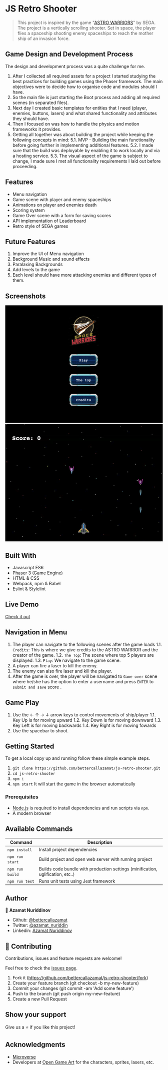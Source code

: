 # JS Retro Shooter

> This project is inspired by the game "[ASTRO WARRIORS](https://en.wikipedia.org/wiki/Astro_Warrior/)" by SEGA. The project is a vertically scrolling shooter. Set in space, the player flies a spaceship shooting enemy spaceships to reach the mother ship of an invasion force.

## Game Design and Development Process

The design and development process was a quite challenge for me. 
1. After I collected all required assets for a project I started studying the best practices for building games using the Phaser framework. The main objectives were to decide how to organise code and modules should I have. 
2. So the main file is just starting the Boot process and adding all required scenes (in separated files). 
3. Next day I created basic templates for entities that I need (player, enemies, buttons, lasers) and what shared functionality and attributes they should have.
4. Then I focused on was how to handle the physics and motion frameworks it provides.
5. Getting all together was about building the project while keeping the following concepts in mind:
5.1. MVP - Building the main functionality before going further in implementing additional features.
5.2. I made sure that the build was deployable by enabling it to work locally and via a hosting service.
5.3. The visual aspect of the game is subject to change, I made sure I met all functionality requirements I laid out before proceeding.

## Features
- Menu navigation
- Game scene with player and enemy spaceships
- Animations on player and enemies death
- Scoring system
- Game Over scene with a form for saving scores
- API implementation of Leaderboard
- Retro style of SEGA games

## Future Features

1. Improve the UI of Menu navigation
2. Background Music and sound effects
3. Paralaxing Backgrounds
2. Add levels to the game
3. Each level should have more attacking enemies and different types of them.

## Screenshots

![screenshot1](./src/assets/screenshots/screenshot1.png)
![screenshot2](./src/assets/screenshots/screenshot2.png)

## Built With
- Javascript ES6
- Phaser 3 (Game Engine)
- HTML & CSS
- Webpack, npm & Babel
- Eslint & Stylelint

## Live Demo

[Check it out](https://bettercallazamat.github.io/js-retro-shooter/)

## Navigation in Menu

1. The player can navigate to the following scenes after the game loads
1.1. `Credits`: This is where we give credits to the ASTRO WARRIOR and the creator of the game.
1.2. `The Top`: The scene where top 5 players are displayed.
1.3. `Play`: We navigate to the game scene.
2. A player can fire a laser to kill the enemy.
3. The enemy can also fire laser and kill the player.
3. After the game is over, the player will be navigated to `Game over` scene where he/she has the option to enter a username and press `ENTER` to `submit and save` score .

## Game Play

1. Use the ← ↑ → ↓  arrow keys to control movements of ship/player
1.1. Key Up is for moving upward
1.2. Key Down is for moving downward
1.3. Key Left is for moving backwards
1.4. Key Right is for moving fowards
2. Use the spacebar to shoot.

## Getting Started

To get a local copy up and running follow these simple example steps.

1. `git clone https://github.com/bettercallazamat/js-retro-shooter.git`
2. `cd js-retro-shooter`
3. `npm i`
4. `npm start` It will start the game in the browser automatically

### Prerequisites

- [Node.js](https://nodejs.org) is required to install dependencies and run scripts via `npm`.
- A modern browser

## Available Commands

| Command | Description |
|---------|-------------|
| `npm install` | Install project dependencies |
| `npm run start` | Build project and open web server with running project |
| `npm run build` | Builds code bundle with production settings (minification, uglification, etc..) |
| `npm run test` | Runs unit tests using Jest framework |


## Author

👤 **Azamat Nuriddinov**

- Github: [@bettercallazamat](https://github.com/bettercallazamat)
- Twitter: [@azamat_nuriddin](https://twitter.com/azamat_nuriddin)
- Linkedin: [Azamat Nuriddinov](https://www.linkedin.com/in/azamat-nuriddinov-57579868)

## 🤝 Contributing

Contributions, issues and feature requests are welcome!

Feel free to check the [issues page](https://github.com/bettercallazamat/js-retro-shooter/issues).

1. Fork it (https://github.com/bettercallazamat/js-retro-shooter/fork)
2. Create your feature branch (git checkout -b my-new-feature)
3. Commit your changes (git commit -am 'Add some feature')
4. Push to the branch (git push origin my-new-feature)
5. Create a new Pull Request

## Show your support

Give us a ⭐️ if you like this project!

## Acknowledgments
- [Microverse](https://www.microverse.org/)
- Developers at [Open Game Art](https://opengameart.org/) for the characters, sprites, lasers, etc.